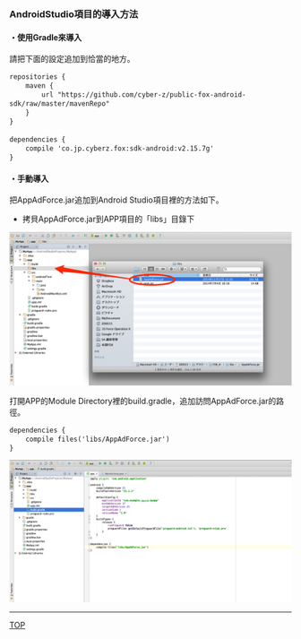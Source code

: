 ### AndroidStudio項目的導入方法

#### ・使用Gradle來導入

請把下面的設定追加到恰當的地方。

```
repositories {
    maven {
        url "https://github.com/cyber-z/public-fox-android-sdk/raw/master/mavenRepo"
    }
}

dependencies {
    compile 'co.jp.cyberz.fox:sdk-android:v2.15.7g'
}
```


#### ・手動導入

把AppAdForce.jar追加到Android Studio項目裡的方法如下。

* 拷貝AppAdForce.jar到APP項目的「libs」目錄下


![integration01](./img01.png)

打開APP的Module Directory裡的build.gradle，追加訪問AppAdForce.jar的路徑。

```
dependencies {
	compile files('libs/AppAdForce.jar')
}
```

![integration02](./img02.png)


---
[TOP](/lang/zh-tw/README.md)
